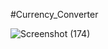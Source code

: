 #Currency_Converter

![Screenshot (174)](https://github.com/Asjad-Zaki/currencyclone/assets/93717246/0bfe3724-cf8c-46aa-8768-edc7f1b875f9)
